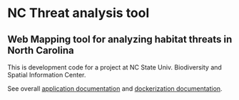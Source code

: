 NC Threat analysis tool
==========================================

Web Mapping tool for analyzing habitat threats in North Carolina
--------------------------------------------------------------

This is development code for a project at NC State Univ. Biodiversity and Spatial Information Center.

See overall [application documentation](docs/application.md) and [dockerization documentation](docs/docker.md).
